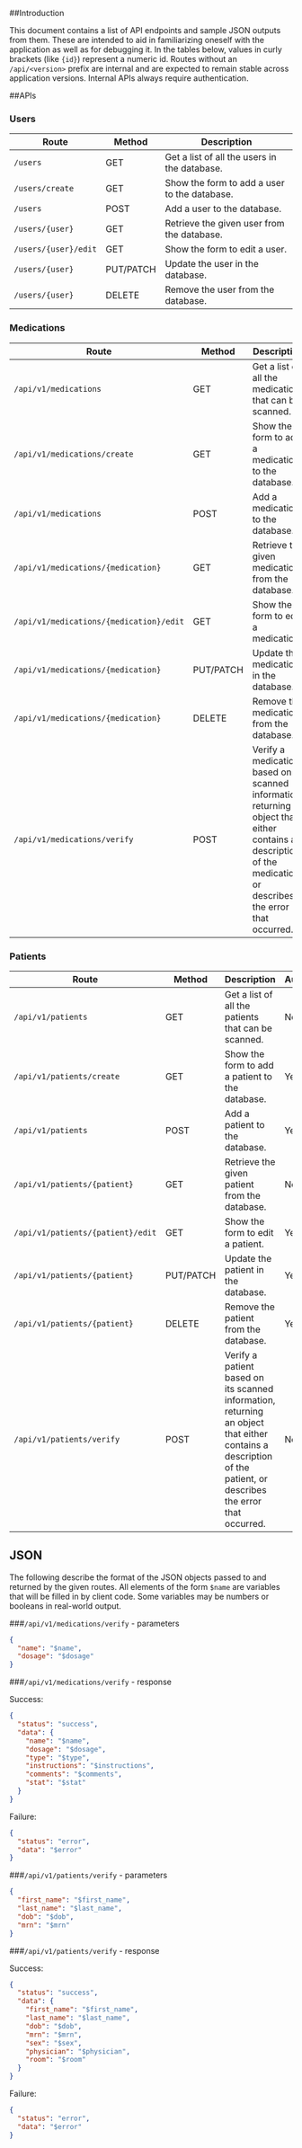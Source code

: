 ##Introduction

This document contains a list of API endpoints and sample JSON outputs from
them. These are intended to aid in familiarizing oneself with the application
as well as for debugging it. In the tables below, values in curly brackets (like `{id}`)
represent a numeric id. Routes without an `/api/<version>` prefix are internal
and are expected to remain stable across application versions. Internal APIs
always require authentication.

##APIs

### Users

| Route | Method | Description |
|-------|--------|-------------|
| `/users` | GET | Get a list of all the users in the database. |
| `/users/create` | GET | Show the form to add a user to the database. |
| `/users` | POST | Add a user to the database. |
| `/users/{user}` | GET | Retrieve the given user from the database. |
| `/users/{user}/edit` | GET | Show the form to edit a user. |
| `/users/{user}` | PUT/PATCH | Update the user in the database. |
| `/users/{user}` | DELETE | Remove the user from the database. |

### Medications

| Route | Method | Description | Authentication |
|-------|--------|-------------|----------------|
| `/api/v1/medications` | GET | Get a list of all the medications that can be scanned. | No |
| `/api/v1/medications/create` | GET | Show the form to add a medication to the database. | Yes |
| `/api/v1/medications` | POST | Add a medication to the database. | Yes |
| `/api/v1/medications/{medication}` | GET | Retrieve the given medication from the database. | No |
| `/api/v1/medications/{medication}/edit` | GET | Show the form to edit a medication. | Yes |
| `/api/v1/medications/{medication}` | PUT/PATCH | Update the medication in the database. | Yes |
| `/api/v1/medications/{medication}` | DELETE | Remove the medication from the database. | Yes |
| `/api/v1/medications/verify` | POST | Verify a medication based on its scanned information, returning an object that either contains a description of the medication, or describes the error that occurred. | No |

### Patients

| Route | Method | Description | Authentication |
|-------|--------|-------------|----------------|
| `/api/v1/patients` | GET | Get a list of all the patients that can be scanned. | No |
| `/api/v1/patients/create` | GET | Show the form to add a patient to the database. | Yes |
| `/api/v1/patients` | POST | Add a patient to the database. | Yes |
| `/api/v1/patients/{patient}` | GET | Retrieve the given patient from the database. | No |
| `/api/v1/patients/{patient}/edit` | GET | Show the form to edit a patient. | Yes |
| `/api/v1/patients/{patient}` | PUT/PATCH | Update the patient in the database. | Yes |
| `/api/v1/patients/{patient}` | DELETE | Remove the patient from the database. | Yes |
| `/api/v1/patients/verify` | POST | Verify a patient based on its scanned information, returning an object that either contains a description of the patient, or describes the error that occurred. | No |

## JSON

The following describe the format of the JSON objects passed to and returned by the given
routes. All elements of the form `$name` are variables that will be filled in
by client code. Some variables may be numbers or booleans in real-world output.

###`/api/v1/medications/verify` - parameters

```json
{
  "name": "$name",
  "dosage": "$dosage"
}
```

###`/api/v1/medications/verify` - response

Success:

```json
{
  "status": "success",
  "data": {
    "name": "$name",
    "dosage": "$dosage",
    "type": "$type",
    "instructions": "$instructions",
    "comments": "$comments",
    "stat": "$stat"
  }
}
```

Failure:

```json
{
  "status": "error",
  "data": "$error"
}
```

###`/api/v1/patients/verify` - parameters

```json
{
  "first_name": "$first_name",
  "last_name": "$last_name",
  "dob": "$dob",
  "mrn": "$mrn"
}
```

###`/api/v1/patients/verify` - response

Success:

```json
{
  "status": "success",
  "data": {
    "first_name": "$first_name",
    "last_name": "$last_name",
    "dob": "$dob",
    "mrn": "$mrn",
    "sex": "$sex",
    "physician": "$physician",
    "room": "$room"
  }
}
```

Failure:

```json
{
  "status": "error",
  "data": "$error"
}
```
